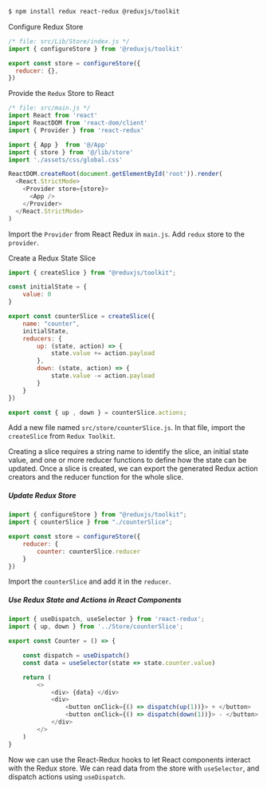 ```bash
$ npm install redux react-redux @reduxjs/toolkit
```

Configure Redux Store

```js
/* file: src/Lib/Store/index.js */
import { configureStore } from '@reduxjs/toolkit'

export const store = configureStore({
  reducer: {},
})
```

Provide the `Redux` Store to React

```js
/* file: src/main.js */
import React from 'react'
import ReactDOM from 'react-dom/client'
import { Provider } from 'react-redux'

import { App }  from '@/App'
import { store } from '@/lib/store'
import './assets/css/global.css'

ReactDOM.createRoot(document.getElementById('root')).render(
  <React.StrictMode>
    <Provider store={store}>
      <App />
    </Provider>
  </React.StrictMode>
)
```

Import the `Provider` from React Redux in `main.js`. Add `redux` store to the `provider`.

Create a Redux State Slice

```js
import { createSlice } from "@reduxjs/toolkit";

const initialState = {
    value: 0
}

export const counterSlice = createSlice({
    name: "counter",
    initialState,
    reducers: {
        up: (state, action) => {
            state.value += action.payload
        },
        down: (state, action) => {
            state.value -= action.payload
        }
    }
})

export const { up , down } = counterSlice.actions;
```

Add a new file named `src/store/counterSlice.js`. In that file, import the `createSlice` from `Redux Toolkit`.

Creating a slice requires a string name to identify the slice, an initial state value, and one or more reducer functions to define how the state can be updated. Once a slice is created, we can export the generated Redux action creators and the reducer function for the whole slice.


##### Update Redux Store
```js
import { configureStore } from "@reduxjs/toolkit";
import { counterSlice } from "./counterSlice";

export const store = configureStore({
    reducer: {
        counter: counterSlice.reducer
    }
})
```

Import the `counterSlice` and add it in the `reducer`.


##### Use Redux State and Actions in React Components
```js
import { useDispatch, useSelector } from 'react-redux';
import { up, down } from '../Store/counterSlice';

export const Counter = () => {

    const dispatch = useDispatch()
    const data = useSelector(state => state.counter.value)

    return (
        <>
            <div> {data} </div>
            <div>
                <button onClick={() => dispatch(up(1))}> + </button>
                <button onClick={() => dispatch(down(1))}> - </button>
            </div>
        </>
    )
}
```

Now we can use the React-Redux hooks to let React components interact with the Redux store. We can read data from the store with `useSelector`, and dispatch actions using `useDispatch`.